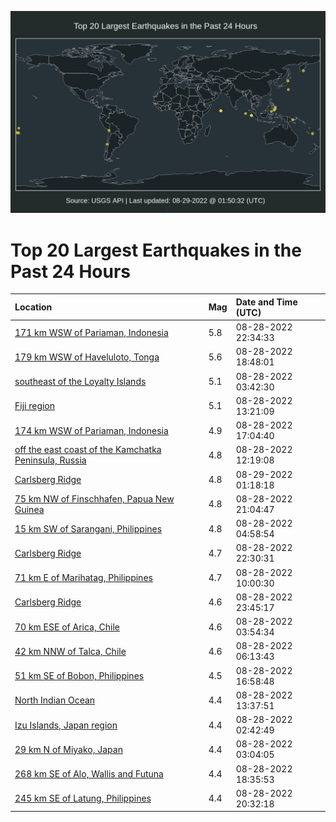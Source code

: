 ![Map](./map.png)

# Top 20 Largest Earthquakes in the Past 24 Hours

| Location | Mag | Date and Time (UTC) |
|:---|:---|:---|
| [171 km WSW of Pariaman, Indonesia](https://earthquake.usgs.gov/earthquakes/eventpage/us7000i37c) | 5.8 | 08-28-2022 22:34:33 |
| [179 km WSW of Haveluloto, Tonga](https://earthquake.usgs.gov/earthquakes/eventpage/us7000i35t) | 5.6 | 08-28-2022 18:48:01 |
| [southeast of the Loyalty Islands](https://earthquake.usgs.gov/earthquakes/eventpage/us7000i30z) | 5.1 | 08-28-2022 03:42:30 |
| [Fiji region](https://earthquake.usgs.gov/earthquakes/eventpage/us7000i33u) | 5.1 | 08-28-2022 13:21:09 |
| [174 km WSW of Pariaman, Indonesia](https://earthquake.usgs.gov/earthquakes/eventpage/us7000i34y) | 4.9 | 08-28-2022 17:04:40 |
| [off the east coast of the Kamchatka Peninsula, Russia](https://earthquake.usgs.gov/earthquakes/eventpage/us7000i33j) | 4.8 | 08-28-2022 12:19:08 |
| [Carlsberg Ridge](https://earthquake.usgs.gov/earthquakes/eventpage/us7000i38a) | 4.8 | 08-29-2022 01:18:18 |
| [75 km NW of Finschhafen, Papua New Guinea](https://earthquake.usgs.gov/earthquakes/eventpage/us7000i36q) | 4.8 | 08-28-2022 21:04:47 |
| [15 km SW of Sarangani, Philippines](https://earthquake.usgs.gov/earthquakes/eventpage/us7000i31d) | 4.8 | 08-28-2022 04:58:54 |
| [Carlsberg Ridge](https://earthquake.usgs.gov/earthquakes/eventpage/us7000i37d) | 4.7 | 08-28-2022 22:30:31 |
| [71 km E of Marihatag, Philippines](https://earthquake.usgs.gov/earthquakes/eventpage/us7000i333) | 4.7 | 08-28-2022 10:00:30 |
| [Carlsberg Ridge](https://earthquake.usgs.gov/earthquakes/eventpage/us7000i37y) | 4.6 | 08-28-2022 23:45:17 |
| [70 km ESE of Arica, Chile](https://earthquake.usgs.gov/earthquakes/eventpage/us7000i313) | 4.6 | 08-28-2022 03:54:34 |
| [42 km NNW of Talca, Chile](https://earthquake.usgs.gov/earthquakes/eventpage/us7000i326) | 4.6 | 08-28-2022 06:13:43 |
| [51 km SE of Bobon, Philippines](https://earthquake.usgs.gov/earthquakes/eventpage/us7000i34w) | 4.5 | 08-28-2022 16:58:48 |
| [North Indian Ocean](https://earthquake.usgs.gov/earthquakes/eventpage/us7000i33y) | 4.4 | 08-28-2022 13:37:51 |
| [Izu Islands, Japan region](https://earthquake.usgs.gov/earthquakes/eventpage/us7000i30q) | 4.4 | 08-28-2022 02:42:49 |
| [29 km N of Miyako, Japan](https://earthquake.usgs.gov/earthquakes/eventpage/us7000i30t) | 4.4 | 08-28-2022 03:04:05 |
| [268 km SE of Alo, Wallis and Futuna](https://earthquake.usgs.gov/earthquakes/eventpage/us7000i35q) | 4.4 | 08-28-2022 18:35:53 |
| [245 km SE of Latung, Philippines](https://earthquake.usgs.gov/earthquakes/eventpage/us7000i36j) | 4.4 | 08-28-2022 20:32:18 |
